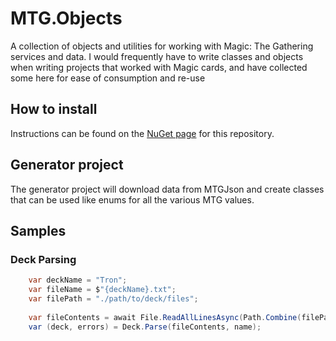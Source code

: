 # MTG.Objects

A collection of objects and utilities for working with Magic: The Gathering services and data. I would frequently have to write classes and objects when writing projects
that worked with Magic cards, and have collected some here for ease of consumption and re-use

## How to install

Instructions can be found on the [NuGet page](TBD) for this repository.

## Generator project

The generator project will download data from MTGJson and create classes that can be used like enums for all the various MTG values.

## Samples

### Deck Parsing

```csharp
    var deckName = "Tron";
	var fileName = $"{deckName}.txt";
	var filePath = "./path/to/deck/files";
	
    var fileContents = await File.ReadAllLinesAsync(Path.Combine(filePath, fileName));
    var (deck, errors) = Deck.Parse(fileContents, name);
```
